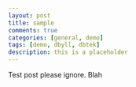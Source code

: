 ```yaml
---
layout: post
title: sample
comments: true
categories: [general, demo]
tags: [demo, dbyll, dbtek]
description: this is a placeholder
---
```


Test post please ignore.
Blah